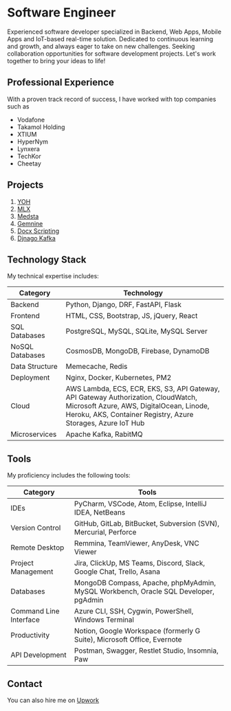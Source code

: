 




# Software Engineer

Experienced software developer specialized in Backend, Web Apps, Mobile Apps and IoT-based real-time solution. Dedicated to continuous learning and growth, and always eager to take on new challenges. Seeking collaboration opportunities for software development projects. Let's work together to bring your ideas to life!

## Professional Experience
With a proven track record of success, I have worked with top companies such as 
- Vodafone
- Takamol Holding
- XTIUM
- HyperNym
- Lynxera
- TechKor
- Cheetay

## Projects
1. [YOH](https://github.com/shakeelafridi/yoh-fastapi)
2. [MLX](https://github.com/shakeelafridi/mlxreader)
3. [Medsta](https://github.com/shakeelafridi/medsta)
4. [Gemnine](https://github.com/shakeelafridi/be-gamnine)
5. [Docx Scripting](https://github.com/shakeelafridi/docx-scripting)
6. [Djnago Kafka](https://github.com/shakeelafridi/djangokafka)


## Technology Stack
My technical expertise includes:

| Category        | Technology                                                                                               |
|-----------------|----------------------------------------------------------------------------------------------------------|
| Backend         | Python, Django, DRF, FastAPI, Flask                                                                      |
| Frontend        | HTML, CSS, Bootstrap, JS, jQuery, React                                                                  |
| SQL Databases   | PostgreSQL, MySQL, SQLite, MySQL Server                                                                  |
| NoSQL Databases | CosmosDB, MongoDB, Firebase, DynamoDB                                                                    |
| Data Structure  | Memecache, Redis                                                                                         |
| Deployment      | Nginx, Docker, Kubernetes, PM2                                                                           |
| Cloud           | AWS Lambda, ECS, ECR, EKS, S3, API Gateway, API Gateway Authorization, CloudWatch, Microsoft Azure, AWS, DigitalOcean, Linode, Heroku, AKS, Container Registry, Azure Storages, Azure IoT Hub |
| Microservices   | Apache Kafka, RabitMQ |
  
  
## Tools

My proficiency includes the following tools:

| Category               | Tools                                             |
|------------------------|---------------------------------------------------|
| IDEs                   | PyCharm, VSCode, Atom, Eclipse, IntelliJ IDEA, NetBeans |
| Version Control        | GitHub, GitLab, BitBucket, Subversion (SVN), Mercurial, Perforce |
| Remote Desktop         | Remmina, TeamViewer, AnyDesk, VNC Viewer           |
| Project Management     | Jira, ClickUp, MS Teams, Discord, Slack, Google Chat, Trello, Asana |
| Databases              | MongoDB Compass, Apache, phpMyAdmin, MySQL Workbench, Oracle SQL Developer, pgAdmin |
| Command Line Interface | Azure CLI, SSH, Cygwin, PowerShell, Windows Terminal |
| Productivity           | Notion, Google Workspace (formerly G Suite), Microsoft Office, Evernote |
| API Development        | Postman, Swagger, Restlet Studio, Insomnia, Paw    |


## Contact

You can also hire me on [Upwork](https://www.upwork.com/freelancers/~01873c3116e6b11560)
